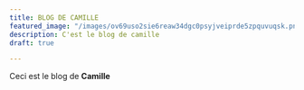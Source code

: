 ```yaml
---
title: BLOG DE CAMILLE
featured_image: "/images/ov69uso2sie6reaw34dgc0psyjveiprde5zpquvuqsk.png"
description: C'est le blog de camille
draft: true

---
```

Ceci est le blog de **Camille**